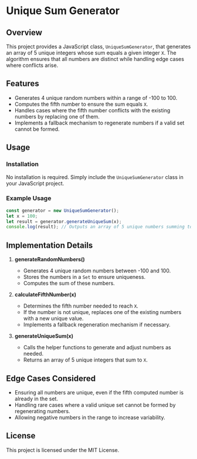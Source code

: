 # Unique Sum Generator

## Overview
This project provides a JavaScript class, `UniqueSumGenerator`, that generates an array of 5 unique integers whose sum equals a given integer `X`. The algorithm ensures that all numbers are distinct while handling edge cases where conflicts arise.

## Features
- Generates 4 unique random numbers within a range of -100 to 100.
- Computes the fifth number to ensure the sum equals `X`.
- Handles cases where the fifth number conflicts with the existing numbers by replacing one of them.
- Implements a fallback mechanism to regenerate numbers if a valid set cannot be formed.

## Usage
### Installation
No installation is required. Simply include the `UniqueSumGenerator` class in your JavaScript project.

### Example Usage
```javascript
const generator = new UniqueSumGenerator();
let x = 100;
let result = generator.generateUniqueSum(x);
console.log(result); // Outputs an array of 5 unique numbers summing to 100
```

## Implementation Details
1. **generateRandomNumbers()**
   - Generates 4 unique random numbers between -100 and 100.
   - Stores the numbers in a `Set` to ensure uniqueness.
   - Computes the sum of these numbers.

2. **calculateFifthNumber(x)**
   - Determines the fifth number needed to reach `X`.
   - If the number is not unique, replaces one of the existing numbers with a new unique value.
   - Implements a fallback regeneration mechanism if necessary.

3. **generateUniqueSum(x)**
   - Calls the helper functions to generate and adjust numbers as needed.
   - Returns an array of 5 unique integers that sum to `X`.

## Edge Cases Considered
- Ensuring all numbers are unique, even if the fifth computed number is already in the set.
- Handling rare cases where a valid unique set cannot be formed by regenerating numbers.
- Allowing negative numbers in the range to increase variability.

## License
This project is licensed under the MIT License.